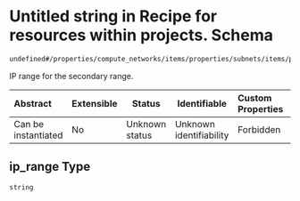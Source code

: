 # Untitled string in Recipe for resources within projects. Schema

```txt
undefined#/properties/compute_networks/items/properties/subnets/items/properties/secondary_ranges/items/properties/ip_range
```

IP range for the secondary range.


| Abstract            | Extensible | Status         | Identifiable            | Custom Properties | Additional Properties | Access Restrictions | Defined In                                                                                                          |
| :------------------ | ---------- | -------------- | ----------------------- | :---------------- | --------------------- | ------------------- | ------------------------------------------------------------------------------------------------------------------- |
| Can be instantiated | No         | Unknown status | Unknown identifiability | Forbidden         | Allowed               | none                | [resources.schema.json\*](../../../../../../../../../../tmp/182028425/resources.schema.json "open original schema") |

## ip_range Type

`string`

